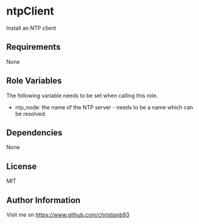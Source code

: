 ntpClient
=========

Install an NTP client

Requirements
------------

None

Role Variables
--------------

The following variable needs to be set when calling this role.

* ntp_node: the name of the NTP server - needs to be a name which can be resolved.

Dependencies
------------

None

License
-------

MIT

Author Information
------------------

Visit me on https://www.github.com/christianb93
